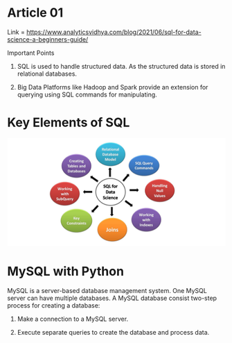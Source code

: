 # Article 01

Link = https://www.analyticsvidhya.com/blog/2021/06/sql-for-data-science-a-beginners-guide/

Important Points
01. SQL is used to handle structured data. As the structured data is stored in relational databases. 

02. Big Data Platforms like Hadoop and Spark provide an extension for querying using SQL commands for manipulating.

# Key Elements of SQL

![alt text](sql.jpg)

# MySQL with Python
MySQL is a server-based database management system. One MySQL server can have multiple databases. A MySQL database consist two-step process for creating a database:
01. Make a connection to a MySQL server.

02. Execute separate queries to create the database and process data.


